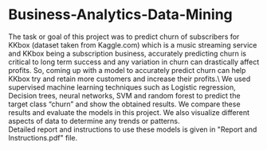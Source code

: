 # Business-Analytics-Data-Mining
The task or goal of this project was to predict churn of subscribers for KKbox (dataset taken from Kaggle.com) which is a music streaming service and KKbox being a subscription business, accurately predicting churn is critical to long term success and any variation in churn can drastically affect profits. So, coming up with a model to accurately predict churn can help KKbox try and retain more customers and increase their profits.\\
We used supervised machine learning techniques such as Logistic regression, Decision trees, neural networks, SVM and random forest to predict the target class “churn” and show the obtained results. We compare these results and evaluate the models in this project. We also visualize different aspects of data to determine any trends or patterns.\
Detailed report and instructions to use these models is given in "Report and Instructions.pdf" file.
